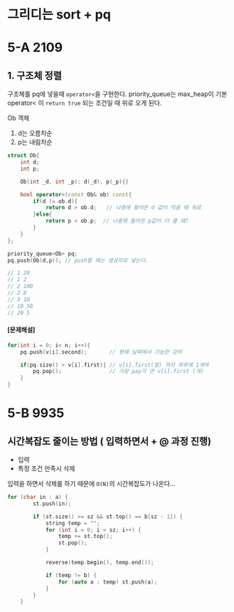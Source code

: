 # 그리디는 sort + pq

# 5-A 2109

## 1. 구조체 정렬 
구조체를 pq에 넣을때 `operator<`을 구현한다.
priority_queue는 max_heap이 기본
operator< 이 `return true` 되는 조건일 때 위로 오게 된다.

Ob 객체
1. d는 오름차순
2. p는 내림차순

``` cpp
struct Ob{
    int d;
    int p;

    Ob(int _d, int _p): d(_d), p(_p){}

    bool operator<(const Ob& ob) const{
        if(d != ob.d){
            return d > ob.d;   // 나중에 들어온 d 값이 작을 때 위로 
        }else{
            return p < ob.p;  // 나중에 들어온 p값이 더 클 때?
        }
    }
};

priority_queue<Ob> pq;
pq.push(Ob(d,p)); // push할 때는 생성자로 넣는다.

// 1 20
// 1 2
// 2 100
// 2 8
// 3 10
// 10 50
// 20 5
```
#### [문제해설]
```cpp
for(int i = 0; i< n; i++){ 
    pq.push(v[i].second);       // 현재 날짜에서 가능한 강의

    if(pq.size() > v[i].first){ // v[i].first(일) 까지 하루에 1개씩
        pq.pop();               // 가장 pay가 큰 v[i].first (개)
    }
}
```

# 5-B 9935

## 시간복잡도 줄이는 방법 ( 입력하면서 + @ 과정 진행)
* 입력
* 특정 조건 만족시 삭제

입력을 하면서 삭제를 하기 때문에 `O(N)`의 시간복잡도가 나온다...
```cpp 
for (char in : a) { 
        st.push(in);

        if (st.size() >= sz && st.top() == b[sz - 1]) {
            string temp = "";
            for (int i = 0; i < sz; i++) {
                temp += st.top();
                st.pop();
            }

            reverse(temp.begin(), temp.end());

            if (temp != b) {
                for (auto a : temp) st.push(a);
            }
        }
    }

```
